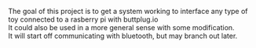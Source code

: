 The goal of this project is to get a system working to interface any type of toy connected to a rasberry pi with buttplug.io  
It could also be used in a more general sense with some modification.  
It will start off communicating with bluetooth, but may branch out later.


